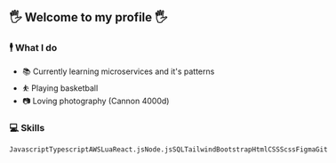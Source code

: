 ## 🖐 Welcome to my profile 🖐

### 🕴 What I do
- 📚 Currently learning microservices and it's patterns
- ⛹ Playing basketball
- 📷 Loving photography (Cannon 4000d)

### 💻 Skills
<div style="display:flex">
  <code>Javascript</code>
  <code>Typescript</code>
  <code>AWS</code>
  <code>Lua</code>
  <code>React.js</code> 
  <code>Node.js</code> 
  <code>SQL</code> 
  <code>Tailwind</code>
  <code>Bootstrap</code>
  <code>Html</code>
  <code>CSS</code>
  <code>Scss</code>
  <code>Figma</code>
  <code>Git</code>
</div>
